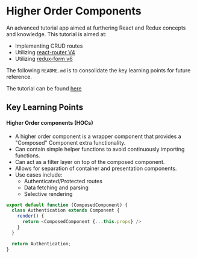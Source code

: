 # Higher Order Components

An advanced tutorial app aimed at furthering React and Redux concepts and knowledge. This tutorial is aimed at:
- Implementing CRUD routes
- Utilizing [react-router V4](https://reacttraining.com/react-router/)
- Utilizing [redux-form v6](http://redux-form.com/6.7.0/)

The following `README.md` is to consolidate the key learning points for future reference.

The tutorial can be found [here](https://www.udemy.com/react-redux-tutorial/)

## Key Learning Points
#### Higher Order components (HOCs)
- A higher order component is a wrapper component that provides a "Composed" Component extra functionality.
- Can contain simple helper functions to avoid continuously importing functions.
- Can act as a filter layer on top of the composed component.
- Allows for separation of container and presentation components.
- Use cases include:
  - Authenticated/Protected routes
  - Data fetching and parsing
  - Selective rendering

```js
export default function (ComposedComponent) {
  class Authentication extends Component {
    render() {
      return <ComposedComponent {...this.props} />
    }
  }

  return Authentication;
}
```
